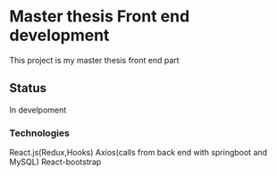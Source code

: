 # Master thesis Front end development

This project is my master thesis front end part 

## Status 

In develpoment

### Technologies 

React.js(Redux,Hooks)
Axios(calls from back end with springboot and MySQL)
React-bootstrap

